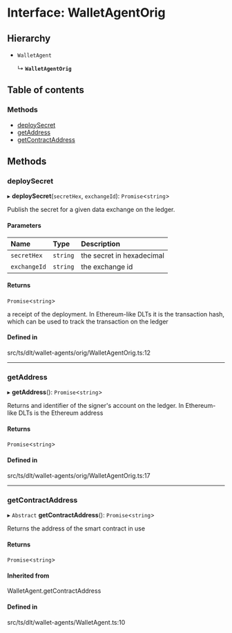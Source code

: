 # Interface: WalletAgentOrig

## Hierarchy

- `WalletAgent`

  ↳ **`WalletAgentOrig`**

## Table of contents

### Methods

- [deploySecret](WalletAgentOrig.md#deploysecret)
- [getAddress](WalletAgentOrig.md#getaddress)
- [getContractAddress](WalletAgentOrig.md#getcontractaddress)

## Methods

### deploySecret

▸ **deploySecret**(`secretHex`, `exchangeId`): `Promise`<`string`\>

Publish the secret for a given data exchange on the ledger.

#### Parameters

| Name | Type | Description |
| :------ | :------ | :------ |
| `secretHex` | `string` | the secret in hexadecimal |
| `exchangeId` | `string` | the exchange id |

#### Returns

`Promise`<`string`\>

a receipt of the deployment. In Ethereum-like DLTs it is the transaction hash, which can be used to track the transaction on the ledger

#### Defined in

src/ts/dlt/wallet-agents/orig/WalletAgentOrig.ts:12

___

### getAddress

▸ **getAddress**(): `Promise`<`string`\>

Returns and identifier of the signer's account on the ledger. In Ethereum-like DLTs is the Ethereum address

#### Returns

`Promise`<`string`\>

#### Defined in

src/ts/dlt/wallet-agents/orig/WalletAgentOrig.ts:17

___

### getContractAddress

▸ `Abstract` **getContractAddress**(): `Promise`<`string`\>

Returns the address of the smart contract in use

#### Returns

`Promise`<`string`\>

#### Inherited from

WalletAgent.getContractAddress

#### Defined in

src/ts/dlt/wallet-agents/WalletAgent.ts:10
